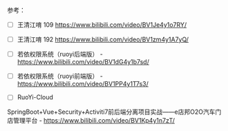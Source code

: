 参考：

+ [ ] 王清江唷 109 <https://www.bilibili.com/video/BV1Je4y1o7RY/>
+ [ ] 王清江唷 192 <https://www.bilibili.com/video/BV1zm4y1A7yQ/>

+ [ ] 若依权限系统（ruoyi后端版） - <https://www.bilibili.com/video/BV1dG4y1b7sd/>
+ [ ] 若依权限系统（ruoyi前端版） - <https://www.bilibili.com/video/BV1PP4y1T7s3/>
+ [ ] RuoYi-Cloud

SpringBoot+Vue+Security+Activiti7前后端分离项目实战——e店邦O2O汽车门店管理平台 - <https://www.bilibili.com/video/BV1Kp4y1n7zT/>
